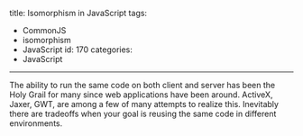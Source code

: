 title: Isomorphism in JavaScript
tags:
  - CommonJS
  - isomorphism
  - JavaScript
id: 170
categories:
  - JavaScript
---

The ability to run the same code on both client and server has been the Holy Grail for many since web applications have been around. ActiveX, Jaxer, GWT, are among a few of many attempts to realize this. Inevitably there are tradeoffs when your goal is reusing the same code in different environments.